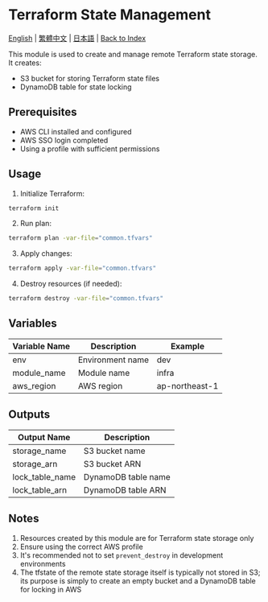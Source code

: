 # Terraform State Management

[English](README.md) | [繁體中文](../zh-tw/README.md) | [日本語](../ja/README.md) | [Back to Index](../README.md)

This module is used to create and manage remote Terraform state storage. It creates:
- S3 bucket for storing Terraform state files
- DynamoDB table for state locking

## Prerequisites

- AWS CLI installed and configured
- AWS SSO login completed
- Using a profile with sufficient permissions

## Usage

1. Initialize Terraform:
```bash
terraform init
```

2. Run plan:
```bash
terraform plan -var-file="common.tfvars"
```

3. Apply changes:
```bash
terraform apply -var-file="common.tfvars"
```

4. Destroy resources (if needed):
```bash
terraform destroy -var-file="common.tfvars"
```

## Variables

| Variable Name | Description | Example |
|--------------|-------------|---------|
| env | Environment name | dev |
| module_name | Module name | infra |
| aws_region | AWS region | ap-northeast-1 |

## Outputs

| Output Name | Description |
|------------|-------------|
| storage_name | S3 bucket name |
| storage_arn | S3 bucket ARN |
| lock_table_name | DynamoDB table name |
| lock_table_arn | DynamoDB table ARN |

## Notes

1. Resources created by this module are for Terraform state storage only
2. Ensure using the correct AWS profile
3. It's recommended not to set `prevent_destroy` in development environments
4. The tfstate of the remote state storage itself is typically not stored in S3; its purpose is simply to create an empty bucket and a DynamoDB table for locking in AWS
